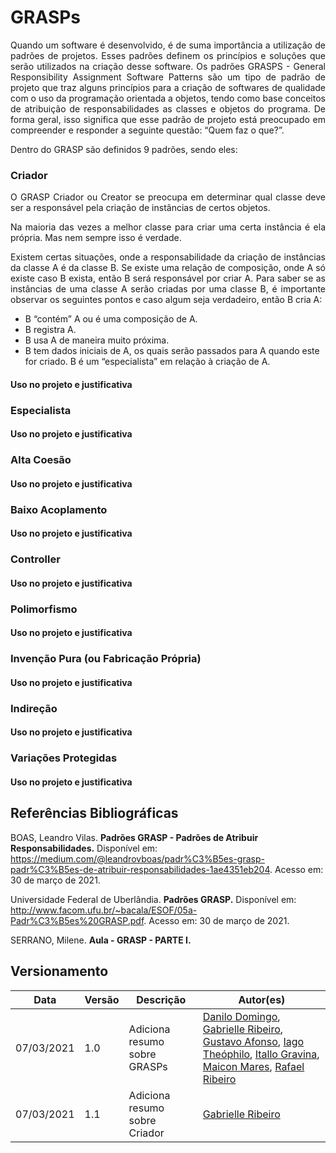# GRASPs

<p align="justify">Quando um software é desenvolvido, é de suma importância a utilização de padrões de projetos. Esses padrões definem os princípios e soluções que serão utilizados na criação desse software. 
Os padrões GRASPS - General Responsibility Assignment Software Patterns são um tipo de padrão de projeto que traz alguns princípios para a criação de softwares de qualidade com o uso da programação orientada a objetos, tendo como base conceitos de atribuição de responsabilidades as classes e objetos do programa.
De forma geral, isso significa que esse padrão de projeto está preocupado em compreender e responder a seguinte questão: “Quem faz o que?”.</p>
<p align="justify">Dentro do GRASP são definidos 9 padrões, sendo eles:</p>

### Criador

<p align="justify">O GRASP Criador ou Creator se preocupa em determinar qual classe deve ser a responsável pela criação de instâncias de certos objetos.</p>

<p align="justify">Na maioria das vezes a melhor classe para criar uma certa instância é ela própria. Mas nem sempre isso é verdade.</p>

<p align="justify">Existem certas situações, onde a responsabilidade da criação de instâncias da classe A é da classe B. Se existe uma relação de composição, onde A só existe caso B exista, então B será responsável  por criar A. Para saber se as instâncias de uma classe A serão criadas por uma classe B, é importante observar os seguintes pontos e caso algum seja verdadeiro, então B cria A:</p>

 - B “contém” A ou é uma composição de A.
 - B registra A.
 - B usa A de maneira muito próxima.
 - B tem dados iniciais de A, os quais serão passados para A quando este for criado. B é um “especialista” em relação à criação de A.

#### Uso no projeto e justificativa

<p align="justify"></p>

### Especialista

#### Uso no projeto e justificativa

### Alta Coesão

#### Uso no projeto e justificativa

### Baixo Acoplamento

#### Uso no projeto e justificativa

### Controller

#### Uso no projeto e justificativa

### Polimorfismo

#### Uso no projeto e justificativa

### Invenção Pura (ou Fabricação Própria)

#### Uso no projeto e justificativa

### Indireção

#### Uso no projeto e justificativa

### Variações Protegidas

#### Uso no projeto e justificativa

## Referências Bibliográficas

BOAS, Leandro Vilas. **Padrões GRASP - Padrões de Atribuir Responsabilidades.** Disponível em: https://medium.com/@leandrovboas/padr%C3%B5es-grasp-padr%C3%B5es-de-atribuir-responsabilidades-1ae4351eb204. Acesso em: 30 de março de 2021.

Universidade Federal de Uberlândia. **Padrões GRASP.** Disponível em: http://www.facom.ufu.br/~bacala/ESOF/05a-Padr%C3%B5es%20GRASP.pdf. Acesso em: 30 de março de 2021.

SERRANO, Milene. **Aula - GRASP - PARTE I.**

## Versionamento

| Data | Versão | Descrição | Autor(es) |
|------|------|------|------|
|07/03/2021|1.0|Adiciona resumo sobre GRASPs|[Danilo Domingo](https://github.com/danilow200), [Gabrielle Ribeiro](https://github.com/Gabrielle-Ribeiro), [Gustavo Afonso](https://github.com/GustavoAPS), [Iago Theóphilo](https://github.com/IagoTheophilo), [Itallo Gravina](https://github.com/itallogravina), [Maicon Mares](https://github.com/MaiconMares), [Rafael Ribeiro](https://github.com/rafaelflarrn)|
|07/03/2021|1.1|Adiciona resumo sobre Criador|[Gabrielle Ribeiro](https://github.com/Gabrielle-Ribeiro)|
